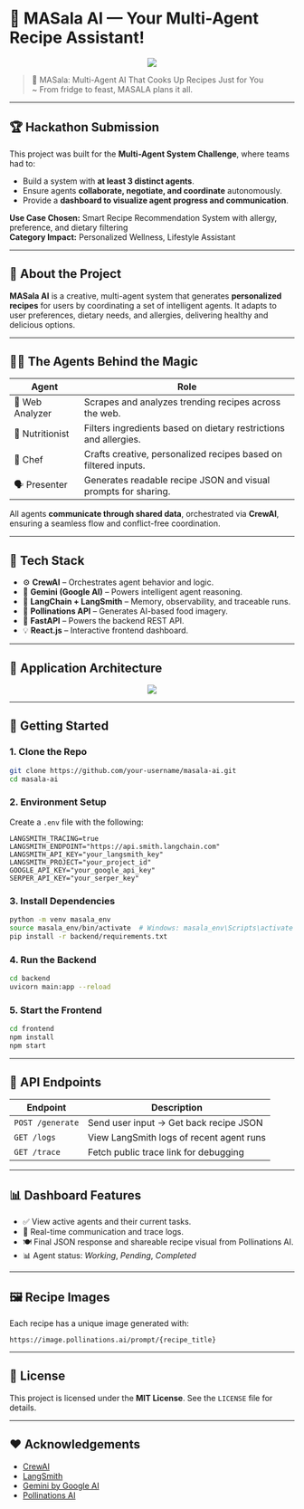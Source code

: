# 🧠 MASala AI — Your Multi-Agent Recipe Assistant!

<p align="center">
  <img src="https://github.com/user-attachments/assets/34765962-3f82-4432-9d4f-059b270753dd"/>
</p>

> 🍛 MASala: Multi-Agent AI That Cooks Up Recipes Just for You  
>   ~ From fridge to feast, MASALA plans it all.
---

## 🏆 Hackathon Submission

This project was built for the **Multi-Agent System Challenge**, where teams had to:
- Build a system with **at least 3 distinct agents**.
- Ensure agents **collaborate, negotiate, and coordinate** autonomously.
- Provide a **dashboard to visualize agent progress and communication**.

**Use Case Chosen:** Smart Recipe Recommendation System with allergy, preference, and dietary filtering  
**Category Impact:** Personalized Wellness, Lifestyle Assistant

---

## 📌 About the Project

**MASala AI** is a creative, multi-agent system that generates **personalized recipes** for users by coordinating a set of intelligent agents. It adapts to user preferences, dietary needs, and allergies, delivering healthy and delicious options.

---

## 👨‍🍳 The Agents Behind the Magic

| Agent               | Role                                                                 |
|---------------------|----------------------------------------------------------------------|
| 🧪 Web Analyzer      | Scrapes and analyzes trending recipes across the web.                |
| 🥦 Nutritionist      | Filters ingredients based on dietary restrictions and allergies.     |
| 🍳 Chef              | Crafts creative, personalized recipes based on filtered inputs.      |
| 🗣 Presenter         | Generates readable recipe JSON and visual prompts for sharing.       |

All agents **communicate through shared data**, orchestrated via **CrewAI**, ensuring a seamless flow and conflict-free coordination.

---

## 🧰 Tech Stack

- ⚙️ **CrewAI** – Orchestrates agent behavior and logic.
- 🧠 **Gemini (Google AI)** – Powers intelligent agent reasoning.
- 🔗 **LangChain + LangSmith** – Memory, observability, and traceable runs.
- 🎨 **Pollinations API** – Generates AI-based food imagery.
- 🚀 **FastAPI** – Powers the backend REST API.
- 💡 **React.js** – Interactive frontend dashboard.

---

## 🧱 Application Architecture

<p align="center">
  <img src="https://github.com/user-attachments/assets/b212c9d0-6c5b-4aac-ae1a-7cfcccc03aff"/>
</p>

---

## 🚀 Getting Started

### 1. Clone the Repo

```bash
git clone https://github.com/your-username/masala-ai.git
cd masala-ai
```

### 2. Environment Setup

Create a `.env` file with the following:

```env
LANGSMITH_TRACING=true
LANGSMITH_ENDPOINT="https://api.smith.langchain.com"
LANGSMITH_API_KEY="your_langsmith_key"
LANGSMITH_PROJECT="your_project_id"
GOOGLE_API_KEY="your_google_api_key"
SERPER_API_KEY="your_serper_key"
```

### 3. Install Dependencies

```bash
python -m venv masala_env
source masala_env/bin/activate  # Windows: masala_env\Scripts\activate
pip install -r backend/requirements.txt
```

### 4. Run the Backend

```bash
cd backend
uvicorn main:app --reload
```

### 5. Start the Frontend

```bash
cd frontend
npm install
npm start
```

---

## 🧪 API Endpoints

| Endpoint       | Description                             |
|----------------|-----------------------------------------|
| `POST /generate`    | Send user input → Get back recipe JSON   |
| `GET /logs`         | View LangSmith logs of recent agent runs |
| `GET /trace`        | Fetch public trace link for debugging     |

---

## 📊 Dashboard Features

- ✅ View active agents and their current tasks.
- 📡 Real-time communication and trace logs.
- 🍽️ Final JSON response and shareable recipe visual from Pollinations AI.
- 📊 Agent status: *Working*, *Pending*, *Completed*

---

## 🖼 Recipe Images

Each recipe has a unique image generated with:

```
https://image.pollinations.ai/prompt/{recipe_title}
```

---

## 📄 License

This project is licensed under the **MIT License**. See the `LICENSE` file for details.

---

## ❤️ Acknowledgements

- [CrewAI](https://crewai.io)
- [LangSmith](https://smith.langchain.com)
- [Gemini by Google AI](https://deepmind.google/technologies/gemini)
- [Pollinations AI](https://pollinations.ai)
